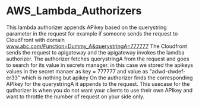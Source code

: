 # AWS_Lambda_Authorizers

This lambda authorizer appends APikey based on the querystring parameter in the request
for example if someone sends the request to CloudFront with domain www.abc.com/Function=Dummy_A&querystringA=777777
The Cloudfront sends the request to apigateway and the apigateway invokes the lamdba authorizer.
The authorizer fetches querystringA from the request and goes to search for its value in secrets manager.
in this case we stored the apikeys values in the secret manaer as key = 777777 and value as "adwd-dwdef-er33" which is nothing but apikey
On the authorizer finds the corresponding APIkey for the querystringA it appends to the request.
This usecase for the quthorizer is when you do not want your clients to use their own APIkey and want to throttle the number of request on your side only.
